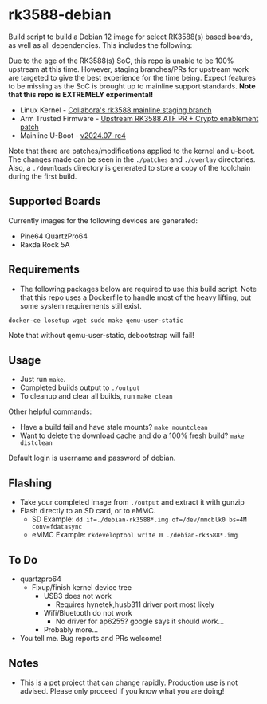 # rk3588-debian

Build script to build a Debian 12 image for select RK3588(s) based boards, as well as all dependencies. This includes the following:

Due to the age of the RK3588(s) SoC, this repo is unable to be 100% upstream at this time. However, staging branches/PRs for upstream work are targeted to give the best experience for the time being. Expect features to be missing as the SoC is brought up to mainline support standards. **Note that this repo is EXTREMELY experimental!**

- Linux Kernel - [Collabora's rk3588 mainline staging branch](https://gitlab.collabora.com/hardware-enablement/rockchip-3588/linux/-/tree/rk3588?ref_type=heads)
- Arm Trusted Firmware - [Upstream RK3588 ATF PR + Crypto enablement patch](https://review.trustedfirmware.org/c/TF-A/trusted-firmware-a/+/29363/)
- Mainline U-Boot - [v2024.07-rc4](https://github.com/u-boot/u-boot/tree/v2024.07-rc4)

Note that there are patches/modifications applied to the kernel and u-boot. The changes made can be seen in the `./patches` and `./overlay` directories. Also, a `./downloads` directory is generated to store a copy of the toolchain during the first build.

## Supported Boards
Currently images for the following devices are generated:
* Pine64 QuartzPro64
* Raxda Rock 5A

## Requirements

- The following packages below are required to use this build script. Note that this repo uses a Dockerfile to handle most of the heavy lifting, but some system requirements still exist.

`docker-ce losetup wget sudo make qemu-user-static`

Note that without qemu-user-static, debootstrap will fail!

## Usage
- Just run `make`.
- Completed builds output to `./output`
- To cleanup and clear all builds, run `make clean`

Other helpful commands:

- Have a build fail and have stale mounts? `make mountclean`
- Want to delete the download cache and do a 100% fresh build? `make distclean`

Default login is username and password of debian.

## Flashing
- Take your completed image from `./output` and extract it with gunzip
- Flash directly to an SD card, or to eMMC.
  - SD Example: `dd if=./debian-rk3588*.img of=/dev/mmcblk0 bs=4M conv=fdatasync`
  - eMMC Example: `rkdeveloptool write 0 ./debian-rk3588*.img`

## To Do
* quartzpro64
  * Fixup/finish kernel device tree
    * USB3 does not work
      * Requires hynetek,husb311 driver port most likely
    * Wifi/Bluetooth do not work
      * No driver for ap6255? google says it should work...
    * Probably more...
* You tell me. Bug reports and PRs welcome!

## Notes
- This is a pet project that can change rapidly. Production use is not advised. Please only proceed if you know what you are doing!
